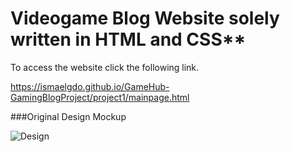 
# Videogame Blog Website solely written in HTML and CSS**

To access the website click the following link.

https://ismaelgdo.github.io/GameHub-GamingBlogProject/project1/mainpage.html


###Original Design Mockup

![Design](https://i.imgur.com/HZGypsO.jpg)
